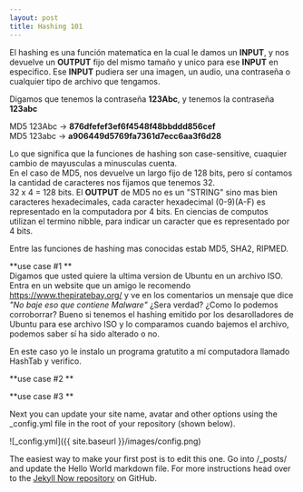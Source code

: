 ```yaml
---
layout: post
title: Hashing 101
---
```


El hashing es una función matematica en la cual le damos un **INPUT**, y nos devuelve un **OUTPUT** fijo del mismo tamaño y unico para ese **INPUT** en especifico. Ese **INPUT** pudiera ser una imagen, un audio, una contraseña o cualquier tipo de archivo que tengamos.  

Digamos que tenemos la contraseña **123Abc**, y tenemos la contraseña **123abc**  


MD5 123Abc -> **876dfefef3ef6f4548f48bbddd856cef**  
MD5 123abc -> **a906449d5769fa7361d7ecc6aa3f6d28**  

Lo que significa que la funciones de hashing son case-sensitive, cuaquier cambio de mayusculas a minusculas cuenta.  
En el caso de MD5, nos devuelve un largo fijo de 128 bits, pero sí contamos la cantidad de caracteres nos fijamos que tenemos 32.  
32 x 4 = 128 bits. El **OUTPUT** de MD5 no es un "STRING" sino mas bien caracteres hexadecimales, cada caracter hexadecimal (0-9)(A-F) es representado en la computadora por 4 bits. En ciencias de computos utilizan el termino nibble, para indicar un caracter que es representado por 4 bits.  






Entre las funciones de hashing mas conocidas estab MD5, SHA2, RIPMED.

**use case #1  **  
Digamos que usted quiere la ultima version de Ubuntu en un archivo ISO. Entra en un website que un amigo le recomendo https://www.thepiratebay.org/ y ve en los comentarios un mensaje que dice _"No baje eso que contiene Malware"_ ¿Sera verdad? ¿Como lo podemos corroborrar? Bueno si tenemos el hashing emitido por los desarolladores de Ubuntu para ese archivo ISO y lo comparamos cuando bajemos el archivo, podemos saber sí ha sido alterado o no.

En este caso yo le instalo un programa gratutito a mí computadora llamado HashTab y verifico.







**use case #2  **  



**use case #3  **  













Next you can update your site name, avatar and other options using the _config.yml file in the root of your repository (shown below).

![_config.yml]({{ site.baseurl }}/images/config.png)

The easiest way to make your first post is to edit this one. Go into /_posts/ and update the Hello World markdown file. For more instructions head over to the [Jekyll Now repository](https://github.com/barryclark/jekyll-now) on GitHub.
